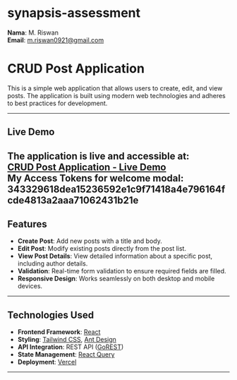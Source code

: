 # **synapsis-assessment**
**Nama**: M. Riswan  
**Email**: m.riswan0921@gmail.com  


# **CRUD Post Application**

This is a simple web application that allows users to create, edit, and view posts. The application is built using modern web technologies and adheres to best practices for development.

---

## **Live Demo**
The application is live and accessible at:  
[**CRUD Post Application - Live Demo**](https://synapsis-assessment-delta.vercel.app/)  
**My Access Tokens for welcome modal**: 343329618dea15236592e1c9f71418a4e796164fcde4813a2aaa71062431b21e  
---

## **Features**
- **Create Post**: Add new posts with a title and body.
- **Edit Post**: Modify existing posts directly from the post list.
- **View Post Details**: View detailed information about a specific post, including author details.
- **Validation**: Real-time form validation to ensure required fields are filled.
- **Responsive Design**: Works seamlessly on both desktop and mobile devices.

---

## **Technologies Used**
- **Frontend Framework**: [React](https://reactjs.org/)
- **Styling**: [Tailwind CSS](https://tailwindcss.com/), [Ant Design](https://ant.design/)
- **API Integration**: REST API ([GoREST](https://gorest.co.in/))
- **State Management**: [React Query](https://react-query.tanstack.com/)
- **Deployment**: [Vercel](https://vercel.com/)

---

